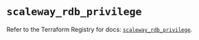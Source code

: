 # `scaleway_rdb_privilege`

Refer to the Terraform Registry for docs: [`scaleway_rdb_privilege`](https://registry.terraform.io/providers/scaleway/scaleway/2.49.0/docs/resources/rdb_privilege).
